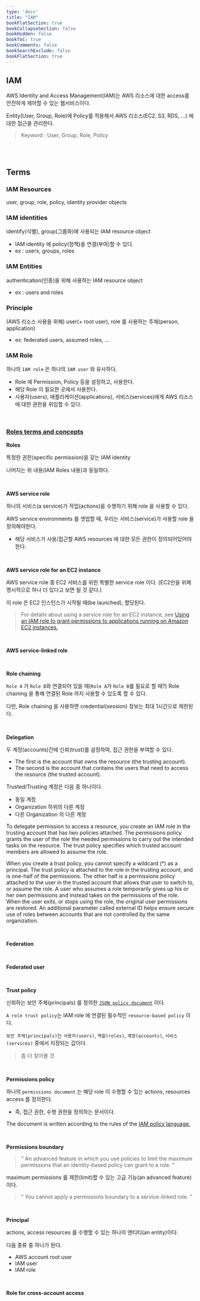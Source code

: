 ```yaml
---
type: 'docs'
title: "IAM"
bookFlatSection: true
bookCollapseSection: false
bookHidden: false
bookToC: true
bookComments: false
bookSearchExclude: false
bookFlatSection: true
---
```


## IAM

AWS Identity and Access Management(IAM)는 AWS 리소스에 대한 access를 안전하게 제어할 수 있는 웹서비스이다.

Entity(User, Group, Role)에 Policy를 적용해서 AWS 리소스(EC2, S3, RDS, ...) 에 대한 접근을 관리한다.

> Keyword : User, Group, Role, Policy

<br><br>

## Terms

### IAM Resources

user, group, role, policy, identity provider objects 

### IAM identities

identify(식별), group(그룹화)에 사용되는 IAM resource object
- IAM identity 에 policy(정책)을 연결(부여)할 수 있다.
- ex : users, groups, roles 

### IAM Entities

authentication(인증)을 위해 사용하는 IAM resource object
- ex : users and roles

### Principle

(AWS 리소스 사용을 위해) user(+ root user), role 를 사용하는 주체(person, application)
- ex: federated users, assumed roles, ...



### IAM Role

하나의 `IAM role` 은 하나의 `IAM user` 와 유사하다.

- Role 에 Permission, Policy 등을 설정하고, 사용한다.
- 해당 Role 이 필요한 곳에서 사용한다.
- 사용자(users), 애플리케이션(applications), 서비스(services)에게 AWS 리소스에 대한 권한을 위임할 수 있다.

<br>

### [Roles terms and concepts](https://docs.aws.amazon.com/IAM/latest/UserGuide/id_roles_terms-and-concepts.html)

**Roles**

특정한 권한(specific permission)을 갖는 IAM identity

나머지는 위 내용(IAM Roles 내용)과 동일하다.

<br>

**AWS service role**

하나의 서비스(a service)가 작업(actions)을 수행하기 위해 role 을 사용할 수 있다.

AWS service environments 를 셋업할 때, 우리는 서비스(service)가 사용할 role 을 정의해야한다.
- 해당 서비스가 사용/접근할 AWS resources 에 대한 모든 권한이 정의되어있어야 한다.

<br>

**AWS service role for an EC2 instance**

AWS service role 중 EC2 서비스를 위한 특별한 service role 이다. (EC2만을 위해 명시적으로 하나 더 있다고 보면 될 것 같다.)

이 role 은 EC2 인스턴스가 시작될 때(be launched), 할당된다.

> For details about using a service role for an EC2 instance, see [Using an IAM role to grant permissions to applications running on Amazon EC2 instances.](https://docs.aws.amazon.com/IAM/latest/UserGuide/id_roles_use_switch-role-ec2.html)

<br>

**AWS service-linked role**

<br>

**Role chaining**

`Role A` 가 `Role B`와 연결되어 있을 때(`Role A`가 `Role B`를 필요로 할 때?) Role chaining 을 통해 연결된 Role 까지 사용할 수 있도록 할 수 있다.

다만, Role chaining 을 사용하면 credential(session) 정보는 최대 1시간으로 제한된다.

<br>

**Delegation**

두 계정(accounts)간에 신뢰(trust)를 설정하여, 접근 권한을 부여할 수 있다.

- The first is the account that owns the resource (the trusting account). 
- The second is the account that contains the users that need to access the resource (the trusted account).

Trusted/Trusting 계정은 다음 중 하나이다.

- 동일 계정
- Organization 하위의 다른 계정
- 다른 Organization 의 다른 계정

To delegate permission to access a resource, you create an IAM role in the trusting account that has two policies attached. The permissions policy grants the user of the role the needed permissions to carry out the intended tasks on the resource. The trust policy specifies which trusted account members are allowed to assume the role.

When you create a trust policy, you cannot specify a wildcard (*) as a principal. The trust policy is attached to the role in the trusting account, and is one-half of the permissions. The other half is a permissions policy attached to the user in the trusted account that allows that user to switch to, or assume the role. A user who assumes a role temporarily gives up his or her own permissions and instead takes on the permissions of the role. When the user exits, or stops using the role, the original user permissions are restored. An additional parameter called external ID helps ensure secure use of roles between accounts that are not controlled by the same organization.

<br>

**Federation**

<br>

**Federated user**

<br>

**Trust policy**

신뢰하는 보안 주체(principals) 를 정의한 [`JSON policy document`](https://docs.aws.amazon.com/IAM/latest/UserGuide/reference_policies_grammar.html) 이다.

`A role trust policy`는 IAM role 에 연결된 필수적인 `resource-based policy` 이다.

`보안 주체(principals)`는 `사용자(users)`, `역할(roles)`, `계정(accounts)`, `서비스(services)` 중에서 지정되는 값이다.

> 좀 더 찾아볼 것

<br>

**Permissions policy**

하나의 `permissions document` 는 해당 role 이 수행할 수 있는 actions, resources access 를 정의한다.
- 즉, 접근 권한, 수행 권한을 정의하는 문서이다.

The document is written according to the rules of the [IAM policy language.](https://docs.aws.amazon.com/IAM/latest/UserGuide/reference_policies.html)

<br>

**Permissions boundary**

> " An advanced feature in which you use policies to limit the maximum permissions that an identity-based policy can grant to a role. "

maximum permissions 를 제한(limit)할 수 있는 고급 기능(an advanced feature)이다.

> " You cannot apply a permissions boundary to a service-linked role. "

<br>

**Principal**

actions, access resources 를 수행할 수 있는 하나의 엔티티(an entity)이다.

다음 종류 중 하나가 된다.

- AWS account root user
- IAM user
- IAM role

<br>

**Role for cross-account access**